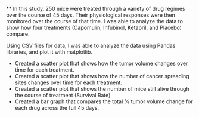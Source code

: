 **
In this study, 250 mice were treated through a variety of drug regimes over the course of 45 days. Their physiological responses were then monitored over the course of that time. I was able to analyze the data to show how four treatments (Capomulin, Infubinol, Ketapril, and Placebo) compare.


Using CSV files for data, I was able to analyze the data using Pandas libraries, and plot it with matplotlib.

* Created a scatter plot that shows how the tumor volume changes over time for each treatment.
* Created a scatter plot that shows how the number of cancer spreading sites changes over time for each treatment.
* Created a scatter plot that shows the number of mice still alive through the course of treatment (Survival Rate)
* Created a bar graph that compares the total % tumor volume change for each drug across the full 45 days.
